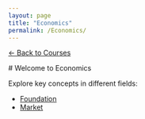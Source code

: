 ```yaml
---
layout: page
title: "Economics"
permalink: /Economics/
---
```

<p><a href="../index.html">← Back to Courses</a></p>
# Welcome to Economics

Explore key concepts in different fields:

- [Foundation](./Foundation/)
- [Market](./Market/)
